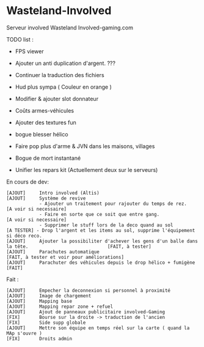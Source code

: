 ﻿Wasteland-Involved
==================

Serveur involved Wasteland Involved-gaming.com

TODO list : 

- FPS viewer
- Ajouter un anti duplication d'argent.		???
- Continuer la traduction des fichiers
- Hud plus sympa ( Couleur en orange )
- Modifier & ajouter slot donnateur
- Coûts armes-véhicules
- Ajouter des textures fun
- bogue blesser hélico
- Faire pop plus d'arme & JVN dans les maisons, villages
- Bogue de mort instantané

- Unifier les repars kit (Actuellement deux sur le serveurs)

En cours de dev:

	[AJOUT] 	Intro involved (Altis)	
	[AJOUT]		Système de revive
				- Ajouter un traitement pour rajouter du temps de rez.							[A voir si necessaire]
				- Faire en sorte que ce soit que entre gang.									[A voir si necessaire]
				- Supprimer le stuff lors de la deco quand au sol								[A TESTER] - Drop l'argent et les items au sol, supprime l'équipement si déco reco.
	[AJOUT] 	Ajouter la possibiliter d'achever les gens d'un balle dans la tête. 							[FAIT, à tester]
	[AJOUT] 	Parachutes automatique																[FAIT, à tester et voir pour améliorations]
	[AJOUT] 	Parachuter des véhicules depuis le drop hélico + fumigène						[FAIT]


Fait : 

	[AJOUT] 	Empecher la deconnexion si personnel à proximité 						
	[AJOUT] 	Image de chargement
	[AJOUT] 	Mapping base
	[AJOUT] 	Mapping repar zone + refuel
	[AJOUT]		Ajout de panneaux publicitaire involved-Gaming
	[FIX] 		Bourse sur la droite -> traduction de l'ancien
	[FIX] 		Side supp globale
	[AJOUT] 	Mettre son équipe en temps réel sur la carte ( quand la MAp s'ouvre )
	[FIX] 		Droits admin
